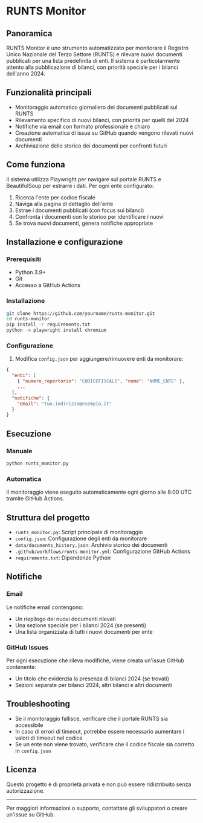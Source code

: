# RUNTS Monitor

## Panoramica
RUNTS Monitor è uno strumento automatizzato per monitorare il Registro Unico Nazionale del Terzo Settore (RUNTS) e rilevare nuovi documenti pubblicati per una lista predefinita di enti. Il sistema è particolarmente attento alla pubblicazione di bilanci, con priorità speciale per i bilanci dell'anno 2024.

## Funzionalità principali
- Monitoraggio automatico giornaliero dei documenti pubblicati sul RUNTS
- Rilevamento specifico di nuovi bilanci, con priorità per quelli del 2024
- Notifiche via email con formato professionale e chiaro
- Creazione automatica di issue su GitHub quando vengono rilevati nuovi documenti
- Archiviazione dello storico dei documenti per confronti futuri

## Come funziona
Il sistema utilizza Playwright per navigare sul portale RUNTS e BeautifulSoup per estrarre i dati. Per ogni ente configurato:
1. Ricerca l'ente per codice fiscale
2. Naviga alla pagina di dettaglio dell'ente
3. Estrae i documenti pubblicati (con focus sui bilanci)
4. Confronta i documenti con lo storico per identificare i nuovi
5. Se trova nuovi documenti, genera notifiche appropriate

## Installazione e configurazione

### Prerequisiti
- Python 3.9+
- Git
- Accesso a GitHub Actions

### Installazione
```bash
git clone https://github.com/yourname/runts-monitor.git
cd runts-monitor
pip install -r requirements.txt
python -m playwright install chromium
```

### Configurazione
1. Modifica `config.json` per aggiungere/rimuovere enti da monitorare:
```json
{
  "enti": [
    { "numero_repertorio": "CODICEFISCALE", "nome": "NOME_ENTE" },
    ...
  ],
  "notifiche": {
    "email": "tuo.indirizzo@esempio.it"
  }
}
```

## Esecuzione
### Manuale
```bash
python runts_monitor.py
```

### Automatica
Il monitoraggio viene eseguito automaticamente ogni giorno alle 8:00 UTC tramite GitHub Actions.

## Struttura del progetto
- `runts_monitor.py`: Script principale di monitoraggio
- `config.json`: Configurazione degli enti da monitorare
- `data/documents_history.json`: Archivio storico dei documenti
- `.github/workflows/runts-monitor.yml`: Configurazione GitHub Actions
- `requirements.txt`: Dipendenze Python

## Notifiche
### Email
Le notifiche email contengono:
- Un riepilogo dei nuovi documenti rilevati
- Una sezione speciale per i bilanci 2024 (se presenti)
- Una lista organizzata di tutti i nuovi documenti per ente

### GitHub Issues
Per ogni esecuzione che rileva modifiche, viene creata un'issue GitHub contenente:
- Un titolo che evidenzia la presenza di bilanci 2024 (se trovati)
- Sezioni separate per bilanci 2024, altri bilanci e altri documenti

## Troubleshooting
- Se il monitoraggio fallisce, verificare che il portale RUNTS sia accessibile
- In caso di errori di timeout, potrebbe essere necessario aumentare i valori di timeout nel codice
- Se un ente non viene trovato, verificare che il codice fiscale sia corretto in `config.json`

## Licenza
Questo progetto è di proprietà privata e non può essere ridistribuito senza autorizzazione.

---

Per maggiori informazioni o supporto, contattare gli sviluppatori o creare un'issue su GitHub.
